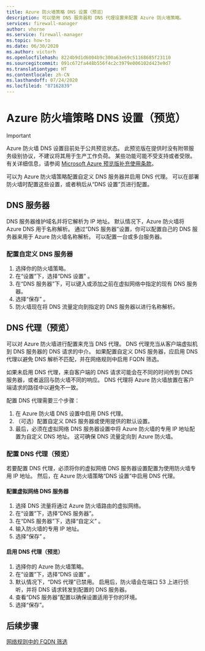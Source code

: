 ```yaml
---
title: Azure 防火墙策略 DNS 设置（预览）
description: 可以使用 DNS 服务器和 DNS 代理设置来配置 Azure 防火墙策略。
services: firewall-manager
author: vhorne
ms.service: firewall-manager
ms.topic: how-to
ms.date: 06/30/2020
ms.author: victorh
ms.openlocfilehash: 8224b9d1d6004b9c300a63e69c51168685f23110
ms.sourcegitcommit: 091c672fa448b556f4c2c3979e006102d423e9d7
ms.translationtype: HT
ms.contentlocale: zh-CN
ms.lasthandoff: 07/24/2020
ms.locfileid: "87162839"
---
```

# <a name="azure-firewall-policy-dns-settings-preview"></a>Azure 防火墙策略 DNS 设置（预览）

> [!IMPORTANT]
> Azure 防火墙 DNS 设置目前处于公共预览状态。
> 此预览版在提供时没有附带服务级别协议，不建议将其用于生产工作负荷。 某些功能可能不受支持或者受限。 有关详细信息，请参阅 [Microsoft Azure 预览版补充使用条款](https://azure.microsoft.com/support/legal/preview-supplemental-terms/)。

可以为 Azure 防火墙策略配置自定义 DNS 服务器并启用 DNS 代理。 可以在部署防火墙时配置这些设置，或者稍后从“DNS 设置”页进行配置。

## <a name="dns-servers"></a>DNS 服务器

DNS 服务器维护域名并将它解析为 IP 地址。 默认情况下，Azure 防火墙将 Azure DNS 用于名称解析。 通过“DNS 服务器”设置，你可以配置自己的 DNS 服务器来用于 Azure 防火墙名称解析。 可以配置一台或多台服务器。

### <a name="configure-custom-dns-servers"></a>配置自定义 DNS 服务器

1. 选择你的防火墙策略。
2. 在“设置”下，选择“DNS 设置” 。
3. 在“DNS 服务器”下，可以键入或添加之前在虚拟网络中指定的现有 DNS 服务器。
4. 选择“保存” 。
5. 防火墙现在将 DNS 流量定向到指定的 DNS 服务器以进行名称解析。

## <a name="dns-proxy-preview"></a>DNS 代理（预览）

可以对 Azure 防火墙进行配置来充当 DNS 代理。 DNS 代理充当从客户端虚拟机到 DNS 服务器的 DNS 请求的中介。 如果配置自定义 DNS 服务器，应启用 DNS 代理以避免 DNS 解析不匹配，并在网络规则中启用 FQDN 筛选。

如果未启用 DNS 代理，来自客户端的 DNS 请求可能会在不同的时间传到 DNS 服务器，或者返回与防火墙不同的响应。 DNS 代理将 Azure 防火墙放置在客户端请求的路径中以避免不一致。

配置 DNS 代理需要三个步骤：
1. 在 Azure 防火墙 DNS 设置中启用 DNS 代理。
2. （可选）配置自定义 DNS 服务器或使用提供的默认设置。
3. 最后，必须在虚拟网络 DNS 服务器设置中将 Azure 防火墙的专用 IP 地址配置为自定义 DNS 地址。 这可确保 DNS 流量定向到 Azure 防火墙。

### <a name="configure-dns-proxy-preview"></a>配置 DNS 代理（预览）

若要配置 DNS 代理，必须将你的虚拟网络 DNS 服务器设置配置为使用防火墙专用 IP 地址。 然后，在 Azure 防火墙策略“DNS 设置”中启用 DNS 代理。

#### <a name="configure-virtual-network-dns-servers"></a>配置虚拟网络 DNS 服务器

1. 选择 DNS 流量将通过 Azure 防火墙路由的虚拟网络。
2. 在“设置”下，选择“DNS 服务器”。 
3. 在“DNS 服务器”下，选择“自定义” 。
4. 输入防火墙的专用 IP 地址。
5. 选择“保存” 。

#### <a name="enable-dns-proxy-preview"></a>启用 DNS 代理（预览）

1. 选择你的 Azure 防火墙策略。
2. 在“设置”下，选择“DNS 设置” 。
3. 默认情况下，“DNS 代理”已禁用。 启用后，防火墙会在端口 53 上进行侦听，并将 DNS 请求转发到配置的 DNS 服务器。
4. 查看“DNS 服务器”配置以确保设置适用于你的环境。
5. 选择“保存”。

## <a name="next-steps"></a>后续步骤

[网络规则中的 FQDN 筛选](fqdn-filtering-network-rules.md)